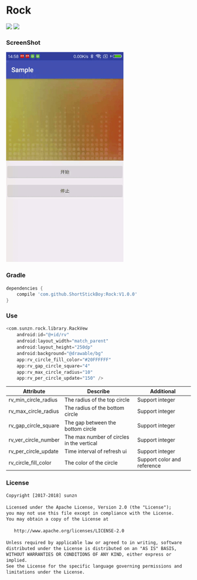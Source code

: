 # Rock

[![](https://jitpack.io/v/ShortStickBoy/Rock.svg)](https://jitpack.io/#ShortStickBoy/Rock)
[![](https://img.shields.io/badge/License-Apache%202.0-orange.svg)](http://www.apache.org/licenses/LICENSE-2.0.html)

### ScreenShot
![sample](./screenshot/Demo.gif)

### Gradle
```groovy
dependencies {
    compile 'com.github.ShortStickBoy:Rock:V1.0.0'
}
```

### Use
```groovy
<com.sunzn.rock.library.RackVew
    android:id="@+id/rv"
    android:layout_width="match_parent"
    android:layout_height="250dp"
    android:background="@drawable/bg"
    app:rv_circle_fill_color="#20FFFFFF"
    app:rv_gap_circle_square="4"
    app:rv_max_circle_radius="10"
    app:rv_per_circle_update="150" />
```

| Attribute            | Describe                                  | Additional                  |
| -------------------- | ----------------------------------------- | --------------------------- |
| rv_min_circle_radius | The radius of the top circle              | Support integer             |
| rv_max_circle_radius | The radius of the bottom circle           | Support integer             |
| rv_gap_circle_square | The gap between the bottom circle         | Support integer             |
| rv_ver_circle_number | The max number of circles in the vertical | Support integer             |
| rv_per_circle_update | Time interval of refresh ui               | Support integer             |
| rv_circle_fill_color | The color of the circle                   | Support color and reference |

### License
```
Copyright [2017-2018] sunzn

Licensed under the Apache License, Version 2.0 (the "License");
you may not use this file except in compliance with the License.
You may obtain a copy of the License at

   http://www.apache.org/licenses/LICENSE-2.0

Unless required by applicable law or agreed to in writing, software
distributed under the License is distributed on an "AS IS" BASIS,
WITHOUT WARRANTIES OR CONDITIONS OF ANY KIND, either express or implied.
See the License for the specific language governing permissions and
limitations under the License.
```